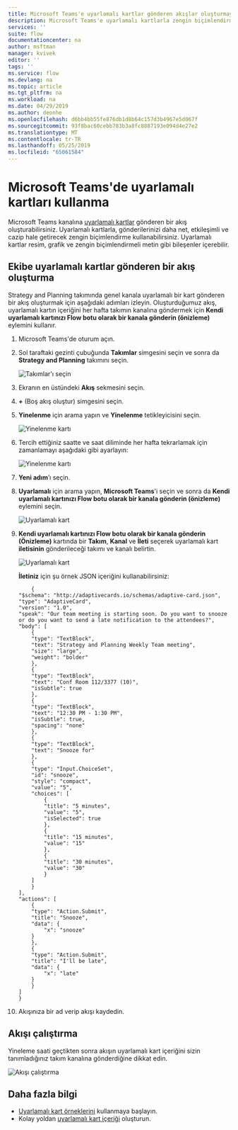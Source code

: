 ```yaml
---
title: Microsoft Teams'e uyarlamalı kartlar gönderen akışlar oluşturmayı öğrenme | Microsoft Docs
description: Microsoft Teams'e uyarlamalı kartlarla zengin biçimlendirmeli içerik gönderen akışlar oluşturmayı öğrenin.
services: ''
suite: flow
documentationcenter: na
author: msftman
manager: kvivek
editor: ''
tags: ''
ms.service: flow
ms.devlang: na
ms.topic: article
ms.tgt_pltfrm: na
ms.workload: na
ms.date: 04/29/2019
ms.author: deonhe
ms.openlocfilehash: d6bb4bb55fe876db1d8b64c157d3b4967e5d067f
ms.sourcegitcommit: 93f8bac60cebb783b3a8fc8887193e094d4e27e2
ms.translationtype: MT
ms.contentlocale: tr-TR
ms.lasthandoff: 05/25/2019
ms.locfileid: "65061584"
---
```

<!--from editor: I notice that adaptive cards is capitalized on the page opened by the link in the first paragraph. But the screenshots in this file don't show it being capitalized. So I'm unsure if it should change.-->


# <a name="use-adaptive-cards-in-microsoft-teams"></a>Microsoft Teams'de uyarlamalı kartları kullanma

Microsoft Teams kanalına [uyarlamalı kartlar](https://adaptivecards.io) gönderen bir akış oluşturabilirsiniz. Uyarlamalı kartlarla, gönderilerinizi daha net, etkileşimli ve cazip hale getirecek zengin biçimlendirme kullanabilirsiniz. Uyarlamalı kartlar resim, grafik ve zengin biçimlendirmeli metin gibi bileşenler içerebilir.

## <a name="create-a-flow-that-posts-adaptive-cards-to-a-team"></a>Ekibe uyarlamalı kartlar gönderen bir akış oluşturma

Strategy and Planning takımında genel kanala uyarlamalı bir kart gönderen bir akış oluşturmak için aşağıdaki adımları izleyin. Oluşturduğumuz akış, uyarlamalı kartın içeriğini her hafta takımın kanalına göndermek için **Kendi uyarlamalı kartınızı Flow botu olarak bir kanala gönderin (önizleme)** eylemini kullanır.

1. Microsoft Teams'de oturum açın.
1. Sol taraftaki gezinti çubuğunda **Takımlar** simgesini seçin ve sonra da **Strategy and Planning** takımını seçin.

    ![Takımlar'ı seçin](media/create-adaptive-cards-teams/select-teams-team.png)

1. Ekranın en üstündeki **Akış** sekmesini seçin.
1. **+** (Boş akış oluştur) simgesini seçin.
1. **Yinelenme** için arama yapın ve **Yinelenme** tetikleyicisini seçin.

    ![Yinelenme kartı](media/create-adaptive-cards-teams/select-recurrence.png)

1. Tercih ettiğiniz saatte ve saat diliminde her hafta tekrarlamak için zamanlamayı aşağıdaki gibi ayarlayın:
    
    ![Yinelenme kartı](media/create-adaptive-cards-teams/recurrence-card.png)
    
1. **Yeni adım**’ı seçin.
1. **Uyarlamalı** için arama yapın, **Microsoft Teams**'i seçin ve sonra da **Kendi uyarlamalı kartınızı Flow botu olarak bir kanala gönderin (önizleme)** eylemini seçin.

   ![Uyarlamalı kart](media/create-adaptive-cards-teams/select-adaptive-post-message-action.png)

1. **Kendi uyarlamalı kartınızı Flow botu olarak bir kanala gönderin (Önizleme)** kartında bir **Takım**, **Kanal** ve **İleti** seçerek uyarlamalı kart **iletisinin** gönderileceği takımı ve kanalı belirtin.

   ![Uyarlamalı kart](media/create-adaptive-cards-teams/adaptive-card-message.png)

   **İletiniz** için şu örnek JSON içeriğini kullanabilirsiniz:

    ````
        {
    "$schema": "http://adaptivecards.io/schemas/adaptive-card.json",
    "type": "AdaptiveCard",
    "version": "1.0",
    "speak": "Our team meeting is starting soon. Do you want to snooze  or do you want to send a late notification to the attendees?",
    "body": [
        {
        "type": "TextBlock",
        "text": "Strategy and Planning Weekly Team meeting",
        "size": "large",
        "weight": "bolder"
        },
        {
        "type": "TextBlock",
        "text": "Conf Room 112/3377 (10)",
        "isSubtle": true
        },
        {
        "type": "TextBlock",
        "text": "12:30 PM - 1:30 PM",
        "isSubtle": true,
        "spacing": "none"
        },
        {
        "type": "TextBlock",
        "text": "Snooze for"
        },
        {
        "type": "Input.ChoiceSet",
        "id": "snooze",
        "style": "compact",
        "value": "5",
        "choices": [
            {
            "title": "5 minutes",
            "value": "5",
            "isSelected": true
            },
            {
            "title": "15 minutes",
            "value": "15"
            },
            {
            "title": "30 minutes",
            "value": "30"
            }
        ]
        }
    ],
    "actions": [
        {
        "type": "Action.Submit",
        "title": "Snooze",
        "data": {
            "x": "snooze"
        }
        },
        {
        "type": "Action.Submit",
        "title": "I'll be late",
        "data": {
            "x": "late"
        }
        }
    ]
    }
    ````


1. Akışınıza bir ad verip akışı kaydedin.


## <a name="run-the-flow"></a>Akışı çalıştırma

Yineleme saati geçtikten sonra akışın uyarlamalı kart içeriğini sizin tanımladığınız takım kanalına gönderdiğine dikkat edin.

![Akışı çalıştırma](media/create-adaptive-cards-teams/flow-run-result.png)

## <a name="learn-more"></a>Daha fazla bilgi

- [Uyarlamalı kart örneklerini](https://adaptivecards.io/samples/) kullanmaya başlayın.
- Kolay yoldan [uyarlamalı kart içeriği](https://adaptivecards.io) oluşturun.



